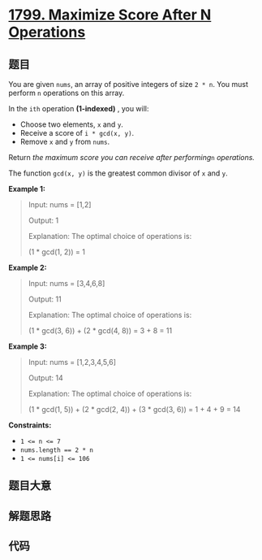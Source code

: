 # [1799. Maximize Score After N Operations](https://leetcode.com/problems/maximize-score-after-n-operations/)

## 题目

You are given `nums`, an array of positive integers of size `2 * n`. You must
perform `n` operations on this array.

In the `ith` operation **(1-indexed)** , you will:

  * Choose two elements, `x` and `y`.
  * Receive a score of `i * gcd(x, y)`.
  * Remove `x` and `y` from `nums`.

Return _the maximum score you can receive after performing_`n` _operations._

The function `gcd(x, y)` is the greatest common divisor of `x` and `y`.



**Example 1:**

> Input: nums = [1,2]
> 
> Output: 1
> 
> Explanation:  The optimal choice of operations is:
> 
> (1 * gcd(1, 2)) = 1

**Example 2:**

> Input: nums = [3,4,6,8]
> 
> Output: 11
> 
> Explanation:  The optimal choice of operations is:
> 
> (1 * gcd(3, 6)) + (2 * gcd(4, 8)) = 3 + 8 = 11

**Example 3:**

> Input: nums = [1,2,3,4,5,6]
> 
> Output: 14
> 
> Explanation:  The optimal choice of operations is:
> 
> (1 * gcd(1, 5)) + (2 * gcd(2, 4)) + (3 * gcd(3, 6)) = 1 + 4 + 9 = 14

**Constraints:**

  * `1 <= n <= 7`
  * `nums.length == 2 * n`
  * `1 <= nums[i] <= 106`


## 题目大意

## 解题思路

## 代码

```javascript

```


